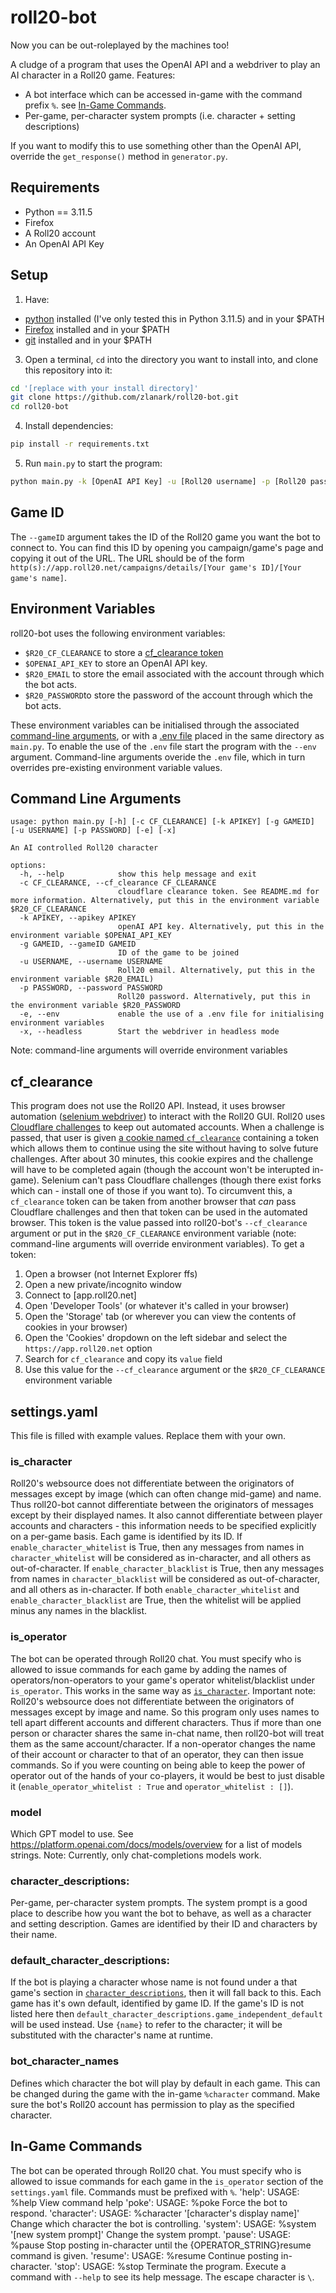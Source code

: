 # roll20-bot
Now you can be out-roleplayed by the machines too!

A cludge of a program that uses the OpenAI API and a webdriver to play an AI character in a Roll20 game.
Features:
- A bot interface which can be accessed in-game with the command prefix `%`. see [In-Game Commands](#in-game-commands).
- Per-game, per-character system prompts (i.e. character + setting descriptions)

If you want to modify this to use something other than the OpenAI API, override the `get_response()` method in `generator.py`.

## Requirements
- Python == 3.11.5
- Firefox
- A Roll20 account
- An OpenAI API Key

## Setup
1. Have:
  - [python](https://www.python.org/downloads/release/python-3115/) installed (I've only tested this in Python 3.11.5) and in your $PATH
  - [Firefox](https://www.mozilla.org/en-US/firefox/) installed and in your $PATH
  - [git](https://git-scm.com/) installed and in your $PATH
3. Open a terminal, `cd` into the directory you want to install into, and clone this repository into it:
  ```bash
  cd '[replace with your install directory]'
  git clone https://github.com/zlanark/roll20-bot.git
  cd roll20-bot
  ```
4. Install dependencies:
  ```bash
  pip install -r requirements.txt
  ```
5. Run `main.py` to start the program:
  ```bash
  python main.py -k [OpenAI API Key] -u [Roll20 username] -p [Roll20 password] -g [Roll20 game ID] -x
  ```
## Game ID
The `--gameID` argument takes the ID of the Roll20 game you want the bot to connect to. You can find this ID by opening you campaign/game's page and copying it out of the URL. The URL should be of the form `http(s)://app.roll20.net/campaigns/details/[Your game's ID]/[Your game's name]`.

## Environment Variables
roll20-bot uses the following environment variables:
- `$R20_CF_CLEARANCE` to store a [cf_clearance token](#cf_clearance)
- `$OPENAI_API_KEY` to store an OpenAI API key.
- `$R20_EMAIL` to store the email associated with the account through which the bot acts.
- `$R20_PASSWORD`to store the password of the account through which the bot acts.

These environment variables can be initialised through the associated [command-line arguments](#command-line-arguments), or with a [.env file](https://pypi.org/project/python-dotenv/) placed in the same directory as `main.py`. To enable the use of the `.env` file start the program with the `--env` argument.
Command-line arguments overide the `.env` file, which in turn overrides pre-existing environment variable values.

## Command Line Arguments
```
usage: python main.py [-h] [-c CF_CLEARANCE] [-k APIKEY] [-g GAMEID] [-u USERNAME] [-p PASSWORD] [-e] [-x]

An AI controlled Roll20 character

options:
  -h, --help            show this help message and exit
  -c CF_CLEARANCE, --cf_clearance CF_CLEARANCE
                        cloudflare clearance token. See README.md for more information. Alternatively, put this in the environment variable $R20_CF_CLEARANCE
  -k APIKEY, --apikey APIKEY
                        openAI API key. Alternatively, put this in the environment variable $OPENAI_API_KEY
  -g GAMEID, --gameID GAMEID
                        ID of the game to be joined
  -u USERNAME, --username USERNAME
                        Roll20 email. Alternatively, put this in the environment variable $R20_EMAIL)
  -p PASSWORD, --password PASSWORD
                        Roll20 password. Alternatively, put this in the environment variable $R20_PASSWORD
  -e, --env             enable the use of a .env file for initialising environment variables
  -x, --headless        Start the webdriver in headless mode
```
Note: command-line arguments will override environment variables 

## cf_clearance
This program does not use the Roll20 API. Instead, it uses browser automation ([selenium webdriver](https://www.selenium.dev/)) to interact with the Roll20 GUI. Roll20 uses [Cloudflare challenges](https://developers.cloudflare.com/firewall/cf-firewall-rules/cloudflare-challenges/) to keep out automated accounts. When a challenge is passed, that user is given [a cookie named `cf_clearance`](https://developers.cloudflare.com/waf/tools/challenge-passage/#how-it-works) containing a token which allows them to continue using the site without having to solve future challenges. After about 30 minutes, this cookie expires and the challenge will have to be completed again (though the account won't be interupted in-game).
Selenium can't pass Cloudflare challenges (though there exist forks which can - install one of those if you want to). To circumvent this, a `cf_clearance` token can be taken from another browser that *can* pass Cloudflare challenges and then that token can be used in the automated browser. This token is the value passed into roll20-bot's `--cf_clearance` argument or put in the `$R20_CF_CLEARANCE` environment variable (note: command-line arguments will override environment variables). To get a token:
1. Open a browser (not Internet Explorer ffs)
2. Open a new private/incognito window
3. Connect to [app.roll20.net]
4. Open 'Developer Tools' (or whatever it's called in your browser)
5. Open the 'Storage' tab (or wherever you can view the contents of cookies in your browser)
6. Open the 'Cookies' dropdown on the left sidebar and select the `https://app.roll20.net` option
7. Search for `cf_clearance` and copy its `value` field
8. Use this value for the `--cf_clearance` argument or the `$R20_CF_CLEARANCE` environment variable

## settings.yaml
This file is filled with example values. Replace them with your own.
### is_character
Roll20's websource does not differentiate between the originators of messages except by image (which can often change mid-game) and name. Thus roll20-bot cannot differentiate between the originators of messages except by their displayed names. It also cannot differentiate between player accounts and characters - this information needs to be specified explicitly on a per-game basis. Each game is identified by its ID. If `enable_character_whitelist` is True, then any messages from names in `character_whitelist` will be considered as in-character, and all others as out-of-character. If `enable_character_blacklist` is True, then any messages from names in `character_blacklist` will be considered as out-of-character, and all others as in-character. If both `enable_character_whitelist` and `enable_character_blacklist` are True, then the whitelist will be applied minus any names in the blacklist.
### is_operator
The bot can be operated through Roll20 chat. You must specify who is allowed to issue commands for each game by adding the names of operators/non-operators to your game's operator whitelist/blacklist under `is_operator`. This works in the same way as [`is_character`](#is_character).
Important note: Roll20's websource does not differentiate between the originators of messages except by image and name. So this program only uses names to tell apart different accounts and different characters. Thus if more than one person or character shares the same in-chat name, then roll20-bot will treat them as the same account/character. If a non-operator changes the name of their account or character to that of an operator, they can then issue commands. So if you were counting on being able to keep the power of operator out of the hands of your co-players, it would be best to just disable it (`enable_operator_whitelist : True` and `operator_whitelist : []`).
### model
Which GPT model to use. See https://platform.openai.com/docs/models/overview for a list of models strings. Note: Currently, only chat-completions models work.
### character_descriptions:
Per-game, per-character system prompts. The system prompt is a good place to describe how you want the bot to behave, as well as a character and setting description. Games are identified by their ID and characters by their name.
### default_character_descriptions:
If the bot is playing a character whose name is not found under a that game's section in [`character_descriptions`](#character_descriptions), then it will fall back to this. Each game has it's own default, identified by game ID. If the game's ID is not listed here then `default_character_descriptions.game_independent_default` will be used instead. Use `{name}` to refer to the character; it will be substituted with the character's name at runtime.
### bot_character_names
Defines which character the bot will play by default in each game. This can be changed during the game with the in-game `%character` command. Make sure the bot's Roll20 account has permission to play as the specified character.

## In-Game Commands
The bot can be operated through Roll20 chat. You must specify who is allowed to issue commands for each game in the `is_operator` section of the `settings.yaml` file.
Commands must be prefixed with `%`.
  'help':      USAGE: %help
    View command help
  'poke':      USAGE: %poke
    Force the bot to respond.
  'character': USAGE: %character '[character's display name]'
    Change which character the bot is controlling.
  'system':    USAGE: %system '[new system prompt]'
    Change the system prompt.
  'pause':     USAGE: %pause
    Stop posting in-character until the {OPERATOR_STRING}resume command is given.
  'resume':    USAGE: %resume
    Continue posting in-character.
  'stop':      USAGE: %stop
    Terminate the program.
Execute a command with `--help` to see its help message.
The escape character is `\`.

              
